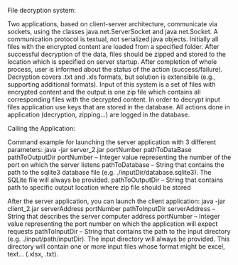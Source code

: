 File decryption system:

Two applications, based on client-server architecture, communicate via sockets, using the classes  java.net.ServerSocket  and java.net.Socket. A communication protocol is textual, not serialized java objects. 
Initially all files with the encrypted content are loaded from a specified folder. After successful decryption of the data, files should be zipped and stored to the location which is specified on server startup. After completion of whole process, user is informed about the status of the action (success/failure). Decryption covers .txt and .xls formats, but solution is extensibile (e.g.,  supporting additional formats). 
Input of this system is  a  set of files with encrypted content and the output is one zip file which contains all corresponding files with the decrypted content. In order to decrypt input files application use keys that are stored in the database. All actions done in application (decryption, zipping…) are logged  in the  database.

Calling the Application:

Command example for launching the server application with 3 different parameters: 
java -jar server_2.jar portNumber pathToDataBase pathToOutputDir 
portNumber – Integer value representing the number of the port on which the server listens 
pathToDatabase – String that contains the path to the sqlite3 database file (e.g. ./inputDir/database.sqlite3). The SQLite file will always be provided. 
pathToOutputDir – String that contains path to specific output location where zip file should be stored 
 
After the server application, you can launch the client application: 
java -jar client_2.jar serverAddress portNumber pathToInputDir 
serverAddress – String that describes the server computer address 
portNumber – Integer value representing the port number on which the application will expect requests 
pathToInputDir – String that contains the path to the input directory (e.g. ./input/path/inputDir). The input directory will always be provided. This directory will contain one or more input files whose format might be excel, text… (.xlsx, .txt).
